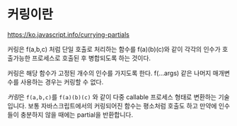 # 커링이란

https://ko.javascript.info/currying-partials

커링은 f(a,b,c) 처럼 단일 호출로 처리하는 함수를 f(a)(b)(c)와 같이 각각의 인수가 호출가능한 프로세스로 호출된 후 병합되도록 하는 것이다.

커링은 해당 함수가 고정된 개수의 인수를 가지도록 한다.
f(...args) 같은 나머지 매개변수를 사용하는 경우는 커링할 수 없다.

*커링*은 `f(a,b,c)`를 `f(a)(b)(c)` 와 같이 다중 callable 프로세스 형태로 변환하는 기술입니다. 보통 자바스크립트에서의 커링되어진 함수는 평소처럼 호출도 하고 만약에 인수들이 충분하지 않을 때에는 partial을 반환합니다.

